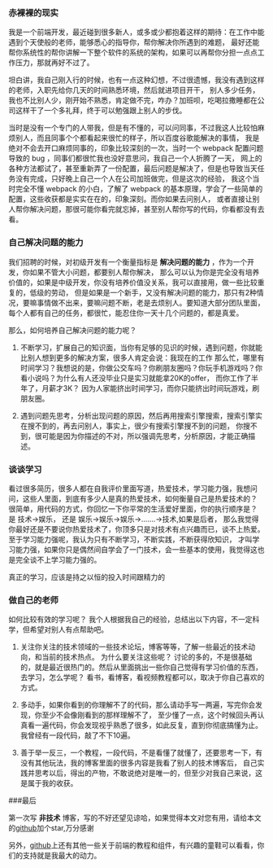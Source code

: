 ### 赤裸裸的现实

我是一个前端开发，最近碰到很多新人，或多或少都抱着这样的期待：在工作中能遇到个天使般的老师，能够悉心的指导你，帮你解决你所遇到的难题，
最好还能帮你系统性的帮你讲解一下整个软件的系统的架构，如果可以再帮你分担一点点工作压力，那就再好不过了。

坦白讲，我自己刚入行的时候，也有一点这种幻想，不过很遗憾，我没有遇到这样的老师，入职先给你几天的时间熟悉环境，然后就进项目开干，
别人多少任务，我也不比别人少，刚开始不熟悉，肯定做不完，咋办？加班呗，吃喝拉撒睡都在公司这样干了一个多礼拜，终于可以勉强跟上别人的步伐。

当时是没有一个专门的人带我，但是有不懂的，可以问同事，不过我这人比较怕麻烦别人，而且同事个个都看起来很忙的样子，所以百度谷歌能解决的事情，
我是绝对不会去开口麻烦同事的，印象比较深刻的一次，当时一个 webpack 配置问题导致的 bug ，同事们都很忙我也没好意思问，我自己一个人折腾了一天，
网上的各种方法都试了，甚至重新弄了一份配置，最后问题是解决了，但是也导致当天任务没有完成，只好晚上自己一个人在公司加班做完，但是这次的经验，
我这个当时完全不懂 webpack 的小白，了解了 webpack 的基本原理，学会了一些简单的配置，这些收获都是实实在在的，印象深刻。而你如果去问别人，
或者直接让别人帮你解决问题，那很可能你看完就忘掉，甚至别人帮你写的代码，你看都没有去看。

### 自己解决问题的能力

我们招聘的时候，对初级开发有一个衡量指标是 **解决问题的能力** ，作为一个开发，你如果不管大小问题，都要别人帮你解决，
那么可以认为你是完全没有培养价值的，如果是中级开发，你没有培养价值没关系，我可以直接用，做一些比较重复的，低级的劳动，
但是如果是一个新手，又没有解决问题的能力，那只有2种情况，要嘛事情做不出来，要嘛问题不断，老是去烦别人。要知道大部分团队里面，
每个人都有自己的任务，都很忙，能忍住你一天十几个问题的，都是真爱。

那么，如何培养自己解决问题的能力呢？ 

1. 不断学习，扩展自己的知识面，当你有足够的见识的时候，遇到问题，你就能比别人想到更多的解决方案，很多人肯定会说：我现在的工作
那么忙，哪里有时间学习？我想说的是，你做公交车吗？你刷朋友圈吗？你玩手机游戏吗？你看小说吗？为什么有人还没毕业只是实习就能拿20K的offer，
而你工作了半年了，月薪才3K？ 因为人家能挤出时间学习，而你只能挤出时间玩游戏，刷朋友圈。  

2. 遇到问题先思考，分析出现问题的原因，然后再用搜索引擎搜索，搜索引擎实在搜不到的，再去问别人，事实上，很少有搜索引擎搜不到的问题，
你搜不到，很可能是因为你描述的不对，所以强调先思考，分析原因，才能正确描述。


### 谈谈学习

看过很多简历，很多人都在自我评价里面写道，热爱技术，学习能力强，我想问问，这些人里面，到底有多少人是真的热爱技术，如何衡量自己是热爱技术的？
很简单，用代码的方式，你回忆一下你平常的生活爱好里面，你的执行顺序是？ 是 技术->娱乐， 还是 娱乐->娱乐->娱乐->.......->技术,如果是后者，
那么我觉得你最好还是不要说你热爱技术了，你顶多只是对技术有点兴趣而已，谈不上热爱。至于学习能力强呢，我认为只有不断学习，不断实践，不断获得欣知识，
才叫学习能力强，如果你只是偶然间自学会了一门技术，会一些基本的使用，我觉得这也是完全谈不上学习能力强的。

真正的学习，应该是持之以恒的投入时间跟精力的

### 做自己的老师
如何比较有效的学习呢？ 我个人根据我自己的经验，总结出以下内容，不一定科学，但希望对别人有点帮助吧。

1. 关注你关注的技术领域的一些技术论坛，博客等等，了解一些最近的技术动向，和当前的技术热点。
为什么要关注这些呢？ 讨论的多的，不是很基础的，就是最近很热门的。然后从里面挑出一些你自己觉得有学习价值的东西，去学习，怎么学呢？
看书，看博客，看视频教程都可以，取决于你自己喜欢的方式。

2. 多动手，如果你看到的你理解不了的代码，那么请动手写一两遍，写完你会发现，你至少不会像刚看到的那样理解不了，
至少懂了一点，这个时候回头再认真看一遍代码，你会发现视乎熟悉了很多，如此反复，直到你彻底搞懂为止。我曾经有一段代码，敲了不下10遍。

3. 善于举一反三，一个教程，一段代码，不是看懂了就懂了，还要思考一下，有没有其他玩法，我的博客里面的很多内容是我看了别人的技术博客后，
自己实践并思考以后，得出的产物，不敢说绝对是唯一的，但至少对我自己来说，这是属于我的收获。

###最后

第一次写 **非技术** 博客，写的不好还望见谅哈，如果觉得本文对您有用，请给本文的[github](https://github.com/noahlam/articles)加个star,万分感谢
                    
另外，[github](https://github.com/noahlam/articles)上还有其他一些关于前端的教程和组件，有兴趣的童鞋可以看看，你们的支持就是我最大的动力。